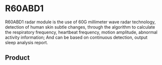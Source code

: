 # R60ABD1
R60ABD1 radar module is the use of 60G millimeter wave radar technology, detection of human skin subtle changes, through the algorithm to calculate the respiratory frequency, heartbeat frequency, motion amplitude, abnormal activity information; And can be based on continuous detection, output sleep analysis report.

## Product

